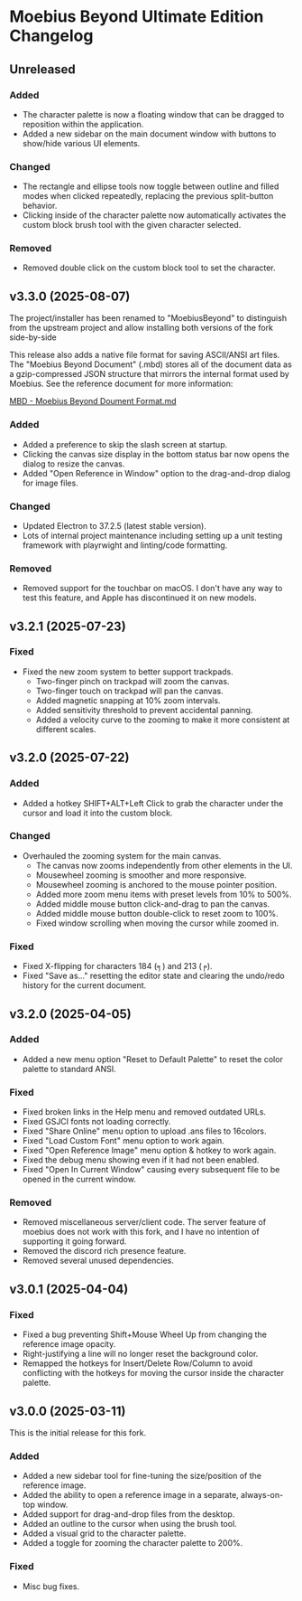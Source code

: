 # Moebius Beyond Ultimate Edition Changelog

## Unreleased

### Added

- The character palette is now a floating window that can be dragged
  to reposition within the application.
- Added a new sidebar on the main document window with buttons to
  show/hide various UI elements.

### Changed

- The rectangle and ellipse tools now toggle between outline and
  filled modes when clicked repeatedly, replacing the previous
  split-button behavior.
- Clicking inside of the character palette now automatically activates
  the custom block brush tool with the given character selected.

### Removed

- Removed double click on the custom block tool to set the character.

## v3.3.0 (2025-08-07)

The project/installer has been renamed to "MoebiusBeyond" to
distinguish from the upstream project and allow installing both
versions of the fork side-by-side

This release also adds a native file format for saving ASCII/ANSI
art files. The "Moebius Beyond Document" (.mbd) stores all of the
document data as a gzip-compressed JSON structure that mirrors the
internal format used by Moebius. See the reference document for more
information:

[MBD - Moebius Beyond Doument Format.md](reference/MBD%20-%20Moebius%20Beyond%20Doument%20Format.md)

### Added

- Added a preference to skip the slash screen at startup.
- Clicking the canvas size display in the bottom status bar now
  opens the dialog to resize the canvas.
- Added "Open Reference in Window" option to the drag-and-drop dialog
  for image files.

### Changed

- Updated Electron to 37.2.5 (latest stable version).
- Lots of internal project maintenance including setting up a unit
  testing framework with playrwight and linting/code formatting.

### Removed

- Removed support for the touchbar on macOS. I don't have any
  way to test this feature, and Apple has discontinued it on
  new models.

## v3.2.1 (2025-07-23)

### Fixed

- Fixed the new zoom system to better support trackpads.
    - Two-finger pinch on trackpad will zoom the canvas.
    - Two-finger touch on trackpad will pan the canvas.
    - Added magnetic snapping at 10% zoom intervals.
    - Added sensitivity threshold to prevent accidental panning.
    - Added a velocity curve to the zooming to make it more
      consistent at different scales.

## v3.2.0 (2025-07-22)

### Added

- Added a hotkey SHIFT+ALT+Left Click to grab the character under the
  cursor and load it into the custom block.

### Changed

- Overhauled the zooming system for the main canvas.
    - The canvas now zooms independently from other elements in the UI.
    - Mousewheel zooming is smoother and more responsive.
    - Mousewheel zooming is anchored to the mouse pointer position.
    - Added more zoom menu items with preset levels from 10% to 500%.
    - Added middle mouse button click-and-drag to pan the canvas.
    - Added middle mouse button double-click to reset zoom to 100%.
    - Fixed window scrolling when moving the cursor while zoomed in.

### Fixed

- Fixed X-flipping for characters 184 (╕) and 213 (╒).
- Fixed "Save as..." resetting the editor state and clearing the
  undo/redo history for the current document.

## v3.2.0 (2025-04-05)

### Added

- Added a new menu option "Reset to Default Palette" to reset the
  color palette to standard ANSI.

### Fixed

- Fixed broken links in the Help menu and removed outdated URLs.
- Fixed GSJCI fonts not loading correctly.
- Fixed "Share Online" menu option to upload .ans files to 16colors.
- Fixed "Load Custom Font" menu option to work again.
- Fixed "Open Reference Image" menu option & hotkey to work again.
- Fixed the debug menu showing even if it had not been enabled.
- Fixed "Open In Current Window" causing every subsequent file to
  be opened in the current window.

### Removed

- Removed miscellaneous server/client code. The server feature of
  moebius does not work with this fork, and I have no intention of
  supporting it going forward.
- Removed the discord rich presence feature.
- Removed several unused dependencies.

## v3.0.1 (2025-04-04)

### Fixed

- Fixed a bug preventing Shift+Mouse Wheel Up from changing the reference image
  opacity.
- Right-justifying a line will no longer reset the background color.
- Remapped the hotkeys for Insert/Delete Row/Column to avoid conflicting with
  the hotkeys for moving the cursor inside the character palette.

## v3.0.0 (2025-03-11)

This is the initial release for this fork.

### Added

- Added a new sidebar tool for fine-tuning the size/position of the reference image.
- Added the ability to open a reference image in a separate, always-on-top window.
- Added support for drag-and-drop files from the desktop.
- Added an outline to the cursor when using the brush tool.
- Added a visual grid to the character palette.
- Added a toggle for zooming the character palette to 200%.

### Fixed

- Misc bug fixes.
